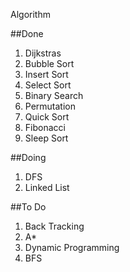 Algorithm

##Done
1. Dijkstras
2. Bubble Sort
3. Insert Sort
4. Select Sort
5. Binary Search
6. Permutation
7. Quick Sort
8. Fibonacci
9. Sleep Sort

##Doing
1. DFS
2. Linked List


##To Do
1. Back Tracking
2. A*
3. Dynamic Programming
4. BFS
